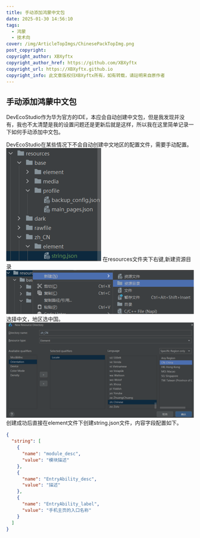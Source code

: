 ```yaml
---
title: 手动添加鸿蒙中文包
date: 2025-01-30 14:56:10
tags:
  - 鸿蒙
  - 技术向
cover: /img/ArticleTopImgs/ChinesePackTopImg.png
post_copyright:
copyright_author: XBXyftx
copyright_author_href: https://github.com/XBXyftx
copyright_url: https://XBXyftx.github.io
copyright_info: 此文章版权归XBXyftx所有，如有转载，请註明来自原作者
---
```


## 手动添加鸿蒙中文包

DevEcoStudio作为华为官方的IDE，本应会自动创建中文包，但是我发现并没有，我也不太清楚是我的设置问题还是更新后就是这样，所以我在这里简单记录一下如何手动添加中文包。

DevEcoStudio在某些情况下不会自动创建中文地区的配置文件，需要手动配置。
![1](https://raw.githubusercontent.com/XBXyftx/hexoimgs/main/20250130150238.png)
在resources文件夹下右键,新建资源目录
![1](https://raw.githubusercontent.com/XBXyftx/hexoimgs/main/20250130150313.png)
选择中文，地区选中国。
![1](https://raw.githubusercontent.com/XBXyftx/hexoimgs/main/20250130150330.png)
创建成功后直接在element文件下创建string.json文件，内容字段配置如下。

```json
{
  "string": [
    {
      "name": "module_desc",
      "value": "模块描述"
    },
    {
      "name": "EntryAbility_desc",
      "value": "描述"
    },
    {
      "name": "EntryAbility_label",
      "value": "手机主页的入口名称"
    }
  ]
}
```
